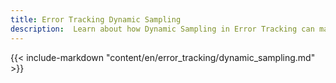 ```yaml
---
title: Error Tracking Dynamic Sampling
description:  Learn about how Dynamic Sampling in Error Tracking can make sure that your volume isn't consumed all at once.
---
```


{{< include-markdown "content/en/error_tracking/dynamic_sampling.md" >}}